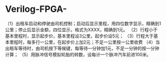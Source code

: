 # Verilog-FPGA-
（1）出租车启动和停驶由司机控制；启动后显示里程，用四位数字显示，精确到1公里；停止后显示金额，四位显示，格式为XXXX，精确到1元。   （2）行程小于基本里程时，显示起步价，基本里程设3公里，起步价设5元；   （3）行程大于基本里程时，每多行一公里，在起步价上加2元；不足一公里按一公里收费   （4）当出租车等待时，由司机按下等候键，每等待一分钟加1元，不足一分钟的按一分钟计算； （5）用脉冲信号模拟轮胎的转数，设每计一个脉冲汽车前进100米。  
